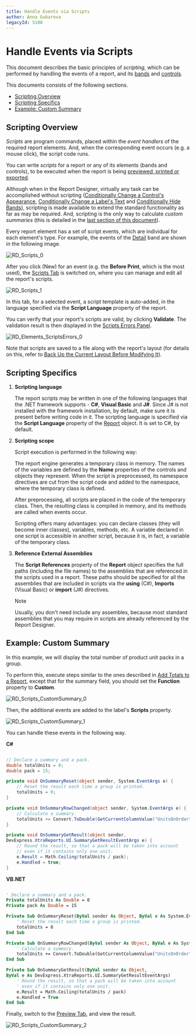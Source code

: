 ```yaml
---
title: Handle Events via Scripts
author: Anna Gubareva
legacyId: 5108
---
```

# Handle Events via Scripts
This document describes the basic principles of _scripting_, which can be performed by handling the events of a report, and its [bands](../../report-designer-reference/report-bands.md) and [controls](../../report-designer-reference/report-controls.md).

This documents consists of the following sections.
* [Scripting Overview](#overview)
* [Scripting Specifics](#specifics)
* [Example: Custom Summary](#example)

## <a name="overview"/>Scripting Overview
_Scripts_ are program commands, placed within the _event handlers_ of the required report elements. And, when the corresponding event occurs (e.g. a mouse click), the script code runs.

You can write _scripts_ for a report or any of its elements (bands and controls), to be executed when the report is being [previewed, printed or exported](../../preview-print-and-export-reports.md).

Although when in the Report Designer, virtually any task can be accomplished without scripting ([Conditionally Change a Control's Appearance](../styles-and-conditional-formatting/conditionally-change-a-controls-appearance.md), [Conditionally Change a Label's Text](../styles-and-conditional-formatting/conditionally-change-a-labels-text.md) and [Conditionally Hide Bands](../styles-and-conditional-formatting/conditionally-hide-bands.md)), scripting is made available to extend the standard functionality as far as may be required. And, scripting is the only way to calculate _custom summaries_ (this is detailed in the [last section of this document](#example)).

Every report element has a set of script events, which are individual for each element's type. For example, the events of the [Detail](../../report-designer-reference/report-bands/detail-band.md) band are shown in the following image.

![RD_Scripts_0](../../../../../images/img8604.png)

After you click (New) for an event (e.g. the **Before Print**, which is the most used), the [Scripts Tab](../../report-designer-reference/report-designer-ui/scripts-tab.md) is switched on, where you can manage and edit all the report's scripts.

![RD_Scripts_1](../../../../../images/img8605.png)

In this tab, for a selected event, a script template is auto-added, in the language specified via the **Script Language** property of the report.

You can verify that your report's scripts are valid, by clicking **Validate**. The validation result is then displayed in the [Scripts Errors Panel](../../report-designer-reference/report-designer-ui/scripts-errors-panel.md).

![RD_Elements_ScriptsErrors_0](../../../../../images/img11139.png)

Note that scripts are saved to a file along with the report's layout (for details on this, refer to [Back Up the Current Layout Before Modifying It](../../report-editing-basics/back-up-the-current-layout-before-modifying-it.md)).

## <a name="specifics"/>Scripting Specifics
1. **Scripting language**
	
	The report scripts may be written in one of the following languages that the .NET framework supports - **C#**, **Visual Basic** and **J#**. Since J# is not installed with the framework installation, by default, make sure it is present before writing code in it. The scripting language is specified via the **Script Language** property of the [Report](../../report-designer-reference/report-settings.md) object. It is set to C#, by default.
2. **Scripting scope**
	
	Script execution is performed in the following way:
	
	The report engine generates a temporary class in memory. The names of the variables are defined by the **Name** properties of the controls and objects they represent. When the script is preprocessed, its namespace directives are cut from the script code and added to the namespace, where the temporary class is defined.
	
	After preprocessing, all scripts are placed in the code of the temporary class. Then, the resulting class is compiled in memory, and its methods are called when events occur.
	
	Scripting offers many advantages: you can declare classes (they will become inner classes), variables, methods, etc. A variable declared in one script is accessible in another script, because it is, in fact, a variable of the temporary class.
3. **Reference External Assemblies**
	
	The **Script References** property of the **Report** object specifies the full paths (including the file names) to the assemblies that are referenced in the scripts used in a report. These paths should be specified for all the assemblies that are included in scripts via the **using** (C#), **Imports** (Visual Basic) or **import** (J#) directives.
	
	> [!NOTE]
	> Usually, you don't need include any assembles, because most standard assemblies that you may require in scripts are already referenced by the Report Designer.

## <a name="example"/>Example: Custom Summary
In this example, we will display the total number of  product unit packs in a group.

To perform this, execute steps similar to the ones described in [Add Totals to a Report](../../report-editing-basics/add-totals-to-a-report.md), except that for the summary field, you should set the **Function** property to **Custom**.

![RD_Scripts_CustomSummary_0](../../../../../images/img8893.png)

Then, the additional events are added to the label's **Scripts** property.

![RD_Scripts_CustomSummary_1](../../../../../images/img8894.png)

You can handle these events in the following way.

**C#**

```csharp

// Declare a summary and a pack.
double totalUnits = 0;
double pack = 15;

private void OnSummaryReset(object sender, System.EventArgs e) {
    // Reset the result each time a group is printed.
    totalUnits = 0;
}

private void OnSummaryRowChanged(object sender, System.EventArgs e) {
    // Calculate a summary.
    totalUnits += Convert.ToDouble(GetCurrentColumnValue("UnitsOnOrder"));
}

private void OnSummaryGetResult(object sender, 
DevExpress.XtraReports.UI.SummaryGetResultEventArgs e) {
    // Round the result, so that a pack will be taken into account 
    // even if it contains only one unit.
    e.Result = Math.Ceiling(totalUnits / pack);
    e.Handled = true;
}

```
**VB.NET**

```vb

' Declare a summary and a pack.
Private totalUnits As Double = 0
Private pack As Double = 15

Private Sub OnSummaryReset(ByVal sender As Object, ByVal e As System.EventArgs)
    ' Reset the result each time a group is printed.
    totalUnits = 0
End Sub

Private Sub OnSummaryRowChanged(ByVal sender As Object, ByVal e As System.EventArgs)
    ' Calculate a summary.
    totalUnits += Convert.ToDouble(GetCurrentColumnValue("UnitsOnOrder"))
End Sub

Private Sub OnSummaryGetResult(ByVal sender As Object,  _ 
ByVal e As DevExpress.XtraReports.UI.SummaryGetResultEventArgs)
    ' Round the result, so that a pack will be taken into account 
    ' even if it contains only one unit.
    e.Result = Math.Ceiling(totalUnits / pack)
    e.Handled = True
End Sub

```

Finally, switch to the [Preview Tab](../../report-designer-reference/report-designer-ui/preview-tab.md), and view the result.

![RD_Scripts_CustomSummary_2](../../../../../images/img8895.png)